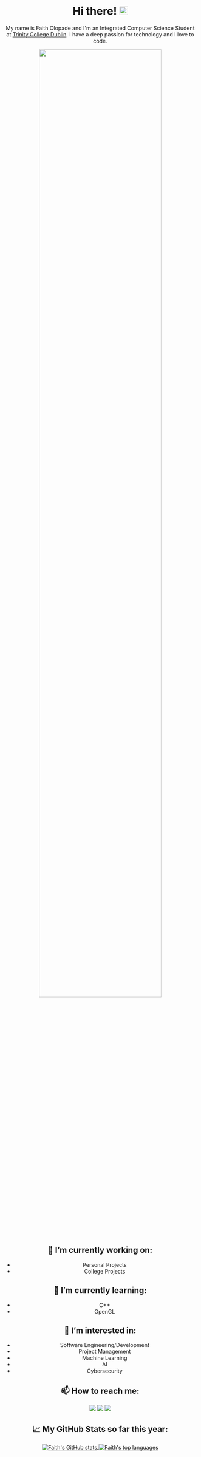 <h1 align="center">Hi there! <img src="https://raw.githubusercontent.com/MartinHeinz/MartinHeinz/master/wave.gif" width="22"/></h1>

<p align="center">My name is Faith Olopade and I'm an Integrated Computer Science Student at <a href="https://www.tcd.ie/">Trinity College Dublin</a>. I have a deep passion for technology and I love to code.</p>

<p align="center"><img src="https://via.placeholder.com/800x200.png?text=Welcome+to+my+GitHub" width="80%"/></p>

<h2 align="center">🔭 I’m currently working on:</h2>
<ul align="center">
  <li>Personal Projects</li>
  <li>College Projects</li>
</ul>

<h2 align="center">🌱 I’m currently learning:</h2>
<ul align="center">
  <li>C++</li>
  <li>OpenGL</li>
</ul>

<h2 align="center">🤔 I’m interested in:</h2>
<ul align="center">
  <li>Software Engineering/Development</li>
  <li>Project Management</li>
  <li>Machine Learning</li>
  <li>AI</li>
  <li>Cybersecurity</li>
</ul>

<h2 align="center">📫 How to reach me:</h2>
<p align="center">
  <a href="mailto:olopadef@tcd.ie"><img src="https://img.shields.io/badge/Email-D14836?style=for-the-badge&logo=gmail&logoColor=white"/></a>
  <a href="https://www.linkedin.com/in/faitholopade"><img src="https://img.shields.io/badge/LinkedIn-0A66C2?style=for-the-badge&logo=linkedin&logoColor=white"/></a>
  <a href="https://discord.gg/rZuunpWU"><img src="https://img.shields.io/badge/Discord-7289DA?style=for-the-badge&logo=discord&logoColor=white"/></a>
</p>

<h2 align="center">📈 My GitHub Stats so far this year:</h2>
<p align="center">
  <a href="https://github.com/faitholopade">
    <img align="center" src="https://github-readme-stats-git-masterrstaa-rickstaa.vercel.app/api?username=faitholopade&show_icons=true&theme=light&line_height=40" alt="Faith's GitHub stats"/>
  </a>
  <a href="https://github.com/faitholopade">
    <img align="center" src="https://github-readme-stats-git-masterrstaa-rickstaa.vercel.app/api/top-langs/?username=faitholopade&theme=light&hide_langs_below=1" alt="Faith's top languages"/>
  </a>
</p>

<!--
**faitholopade/faitholopade** is a ✨ _special_ ✨ repository because its `README.md` (this file) appears on your GitHub profile.

Here are some ideas to get you started:

- 🔭 I’m currently working on My Own Projects
- 🌱 I’m currently learning Java
- 👯 I’m looking to collaborate on ...
- 🤔 I’m looking for help with ...
- 💬 Ask me about ...
- 📫 How to reach me: 
<a href="mailto:olopadef@tcd.ie?"><img src="https://img.shields.io/badge/gmail-%23DD0031.svg?&style=for-the-badge&logo=gmail&logoColor=white"/></a>
- 😄 Pronouns: ...
- ⚡ Fun fact: ...
-->
